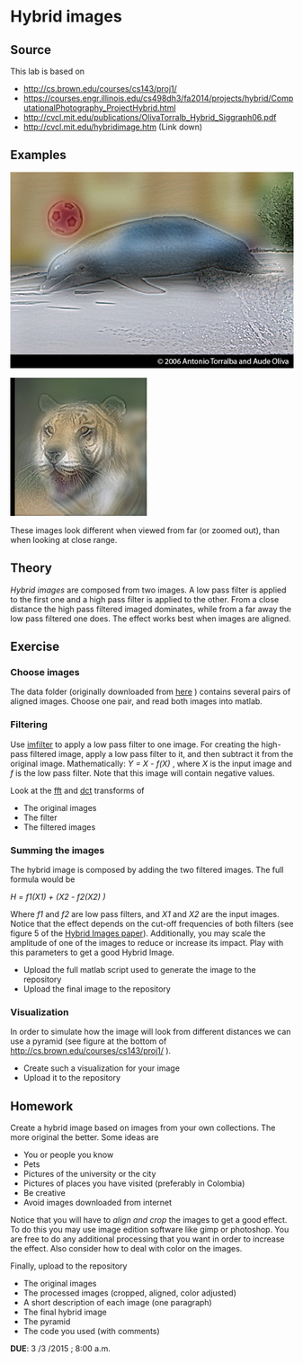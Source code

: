 # Hybrid images

## Source

This lab is based on

- http://cs.brown.edu/courses/cs143/proj1/
- https://courses.engr.illinois.edu/cs498dh3/fa2014/projects/hybrid/ComputationalPhotography_ProjectHybrid.html
- http://cvcl.mit.edu/publications/OlivaTorralb_Hybrid_Siggraph06.pdf
- http://cvcl.mit.edu/hybridimage.htm (Link down)

## Examples

![Dolphin - Car](DolphinCarHybrid.jpg)

![Jaguar - Tiger](JaguarTigerHybrid.jpg)

These images look different when viewed from far (or zoomed out), than when looking at close range.

## Theory

*Hybrid images* are composed from two images. A low pass filter is applied to the first one and a high pass filter is applied to the other. From a close distance the high pass filtered imaged dominates, while from a far away the low pass filtered one does. The effect works best when images are aligned.

## Exercise

### Choose images

The data folder (originally downloaded from [here](http://cs.brown.edu/courses/cs143/proj1/) ) contains several pairs of aligned images. Choose one pair, and read both images into matlab.

### Filtering

Use [imfilter](http://www.mathworks.com/help/images/ref/imfilter.html) to apply a low pass filter to one image.
For creating the high-pass filtered image, apply a low pass filter to it, and then subtract it from the original image. Mathematically: *Y = X - f(X)* , where *X* is the input image and *f* is the low pass filter. Note that this image will contain negative values.

Look at the [fft](http://www.mathworks.com/help/matlab/ref/fft2.html) and [dct](http://www.mathworks.com/help/images/ref/dct2.html) transforms of

- The original images
- The filter
- The filtered images

### Summing the images

The hybrid image is composed by adding the two filtered images. The full formula would be

*H = f1(X1) + (X2 - f2(X2) )*

Where *f1* and *f2* are low pass filters, and *X1* and *X2* are the input images. Notice that the effect depends on the cut-off frequencies of both filters (see figure 5 of the [Hybrid Images paper](http://cvcl.mit.edu/publications/OlivaTorralb_Hybrid_Siggraph06.pdf)). Additionally, you may scale the amplitude of one of the images to reduce or increase its impact. Play with this parameters to get a good Hybrid Image.

- Upload the full matlab script used to generate the image to the repository
- Upload the final image to the repository

### Visualization

In order to simulate how the image will look from different distances we can use a pyramid (see figure at the bottom of http://cs.brown.edu/courses/cs143/proj1/ ).

- Create such a visualization for your image
- Upload it to the repository

## Homework

Create a hybrid image based on images from your own collections. The more original the better. Some ideas are

- You or people you know
- Pets
- Pictures of the university or the city
- Pictures of places you have visited (preferably in Colombia)
- Be creative
- Avoid images downloaded from internet

Notice that you will have to *align and crop* the images to get a good effect. To do this you may use image edition software like gimp or photoshop. You are free to do any additional processing that you want in order to increase the effect. Also consider how to deal with color on the images.

Finally, upload to the repository

- The original images
- The processed images (cropped, aligned, color adjusted)
- A short description of each image (one paragraph)
- The final hybrid image
- The pyramid
- The code you used (with comments)

**DUE**: 3 /3 /2015 ; 8:00 a.m.
